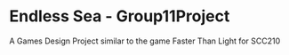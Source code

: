 # Endless Sea - Group11Project
A Games Design Project similar to the game Faster Than Light for SCC210
